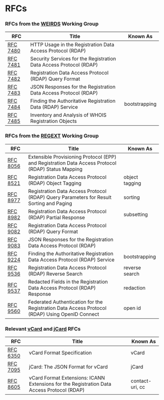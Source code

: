 # RFCs

### RFCs from the [WEIRDS](/misc/glossary.md#weirds) Working Group

| RFC | Title | Known As |
|------------------------------------------------------ | ----------------------------------------------------------         | ----- |
| [RFC 7480](https://datatracker.ietf.org/doc/rfc7480/) | HTTP Usage in the Registration Data Access Protocol (RDAP)         | |
| [RFC 7481](https://datatracker.ietf.org/doc/rfc7481/) | Security Services for the Registration Data Access Protocol (RDAP) | |
| [RFC 7482](https://datatracker.ietf.org/doc/rfc7482/) | Registration Data Access Protocol (RDAP) Query Format              | |
| [RFC 7483](https://datatracker.ietf.org/doc/rfc7483/) | JSON Responses for the Registration Data Access Protocol (RDAP)    | |
| [RFC 7484](https://datatracker.ietf.org/doc/rfc7483/) | Finding the Authoritative Registration Data (RDAP) Service         | bootstrapping |
| [RFC 7485](https://datatracker.ietf.org/doc/rfc7485/) | Inventory and Analysis of WHOIS Registration Objects               | |

### RFCs from the [REGEXT](/misc/glossary.md#regext) Working Group

| RFC | Title | Known As |
|------------------------------------------------------ | ----------------------------------------------------------                                         | ----- |
| [RFC 8056](https://datatracker.ietf.org/doc/rfc8056/) | Extensible Provisioning Protocol (EPP) and Registration Data Access Protocol (RDAP) Status Mapping | |
| [RFC 8521](https://datatracker.ietf.org/doc/rfc8521/) | Registration Data Access Protocol (RDAP) Object Tagging                                            | object tagging |
| [RFC 8977](https://datatracker.ietf.org/doc/rfc8977/) | Registration Data Access Protocol (RDAP) Query Parameters for Result Sorting and Paging            | sorting |
| [RFC 8982](https://datatracker.ietf.org/doc/rfc8982/) | Registration Data Access Protocol (RDAP) Partial Response                                          | subsetting |
| [RFC 9082](https://datatracker.ietf.org/doc/rfc9082/) | Registration Data Access Protocol (RDAP) Query Format                                              | |
| [RFC 9083](https://datatracker.ietf.org/doc/rfc9083/) | JSON Responses for the Registration Data Access Protocol (RDAP)                                    | |
| [RFC 9224](https://datatracker.ietf.org/doc/rfc9224/) | Finding the Authoritative Registration Data Access Protocol (RDAP) Service                         | bootstrapping |
| [RFC 9536](https://datatracker.ietf.org/doc/rfc9536/) | Registration Data Access Protocol (RDAP) Reverse Search                                            | reverse search |
| [RFC 9537](https://datatracker.ietf.org/doc/rfc9537/) | Redacted Fields in the Registration Data Access Protocol (RDAP) Response                           | redaction |
| [RFC 9560](https://datatracker.ietf.org/doc/rfc9560/) | Federated Authentication for the Registration Data Access Protocol (RDAP) Using OpenID Connect     | open id |

### Relevant [vCard](/misc/glossary.md#vdard) and [jCard](/misc/glossary.md#jcard) RFCs

| RFC | Title | Known As |
|------------------------------------------------------ | ----------------------------------------------------------                                         | ----- |
| [RFC 6350](https://datatracker.ietf.org/doc/rfc6350/) | vCard Format Specification                                                                         | vCard |
| [RFC 7095](https://datatracker.ietf.org/doc/rfc7095/) | jCard: The JSON Format for vCard                                                                   | jCard |
| [RFC 8605](https://datatracker.ietf.org/doc/rfc8605/) | vCard Format Extensions: ICANN Extensions for the Registration Data Access Protocol (RDAP)         | contact-uri, cc |
